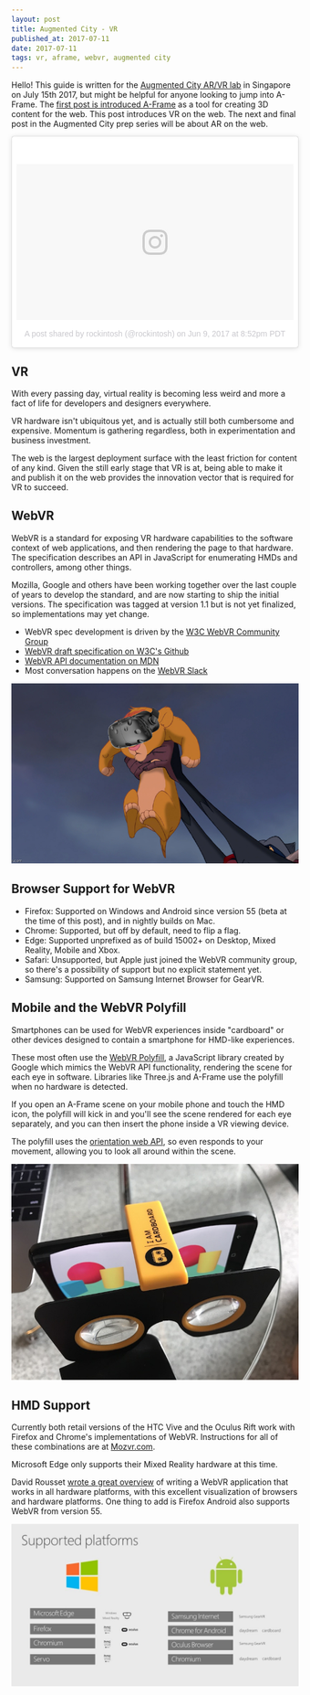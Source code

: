 ```yaml
---
layout: post
title: Augmented City - VR
published_at: 2017-07-11
date: 2017-07-11
tags: vr, aframe, webvr, augmented city
---
```


Hello! This guide is written for the [Augmented City AR/VR lab](https://www.eventbrite.com/e/vrar-lab-augmented-city-creating-vr-ar-web-content-showcasing-singapore-tickets-35297738486) in Singapore on July 15th 2017, but might be helpful for anyone looking to jump into A-Frame. The [first post is introduced A-Frame](http://metafluff.com/2017/07/06/aframe-augmented-city/) as a tool for creating 3D content for the web. This post introduces VR on the web. The next and final post in the Augmented City prep series will be about AR on the web.

<blockquote class="instagram-media" data-instgrm-version="7" style=" background:#FFF; border:0; border-radius:3px; box-shadow:0 0 1px 0 rgba(0,0,0,0.5),0 1px 10px 0 rgba(0,0,0,0.15); margin: 1px; max-width:658px; padding:0; width:99.375%; width:-webkit-calc(100% - 2px); width:calc(100% - 2px);"><div style="padding:8px;"> <div style=" background:#F8F8F8; line-height:0; margin-top:40px; padding:28.10185185185185% 0; text-align:center; width:100%;"> <div style=" background:url(data:image/png;base64,iVBORw0KGgoAAAANSUhEUgAAACwAAAAsCAMAAAApWqozAAAABGdBTUEAALGPC/xhBQAAAAFzUkdCAK7OHOkAAAAMUExURczMzPf399fX1+bm5mzY9AMAAADiSURBVDjLvZXbEsMgCES5/P8/t9FuRVCRmU73JWlzosgSIIZURCjo/ad+EQJJB4Hv8BFt+IDpQoCx1wjOSBFhh2XssxEIYn3ulI/6MNReE07UIWJEv8UEOWDS88LY97kqyTliJKKtuYBbruAyVh5wOHiXmpi5we58Ek028czwyuQdLKPG1Bkb4NnM+VeAnfHqn1k4+GPT6uGQcvu2h2OVuIf/gWUFyy8OWEpdyZSa3aVCqpVoVvzZZ2VTnn2wU8qzVjDDetO90GSy9mVLqtgYSy231MxrY6I2gGqjrTY0L8fxCxfCBbhWrsYYAAAAAElFTkSuQmCC); display:block; height:44px; margin:0 auto -44px; position:relative; top:-22px; width:44px;"></div></div><p style=" color:#c9c8cd; font-family:Arial,sans-serif; font-size:14px; line-height:17px; margin-bottom:0; margin-top:8px; overflow:hidden; padding:8px 0 7px; text-align:center; text-overflow:ellipsis; white-space:nowrap;"><a href="https://www.instagram.com/p/BVJQaVMgKpX/" style=" color:#c9c8cd; font-family:Arial,sans-serif; font-size:14px; font-style:normal; font-weight:normal; line-height:17px; text-decoration:none;" target="_blank">A post shared by rockintosh (@rockintosh)</a> on <time style=" font-family:Arial,sans-serif; font-size:14px; line-height:17px;" datetime="2017-06-10T03:52:06+00:00">Jun 9, 2017 at 8:52pm PDT</time></p></div></blockquote>
<script async defer src="//platform.instagram.com/en_US/embeds.js"></script>


## VR

With every passing day, virtual reality is becoming less weird and more a fact of life for developers and designers everywhere.

VR hardware isn't ubiquitous yet, and is actually still both cumbersome and expensive. Momentum is gathering regardless, both in experimentation and business investment.

The web is the largest deployment surface with the least friction for content of any kind. Given the still early stage that VR is at, being able to make it and publish it on the web provides the innovation vector that is required for VR to succeed.

## WebVR

WebVR is a standard for exposing VR hardware capabilities to the software context of web applications, and then rendering the page to that hardware. The specification describes an API in JavaScript for enumerating HMDs and controllers, among other things.

Mozilla, Google and others have been working together over the last couple of years to develop the standard, and are now starting to ship the initial versions. The specification was tagged at version 1.1 but is not yet finalized, so implementations may yet change.

* WebVR spec development is driven by the [W3C WebVR Community Group](https://www.w3.org/community/webvr/)
* [WebVR draft specification on W3C's Github](https://w3c.github.io/webvr/)
* [WebVR API documentation on MDN](https://developer.mozilla.org/en-US/docs/Web/API/WebVR_API)
* Most conversation happens on the [WebVR Slack](https://webvr-slack.herokuapp.com/)

<img src="simba.png">

## Browser Support for WebVR

* Firefox: Supported on Windows and Android since version 55 (beta at the time of this post), and in nightly builds on Mac.
* Chrome: Supported, but off by default, need to flip a flag.
* Edge: Supported unprefixed as of build 15002+ on Desktop, Mixed Reality, Mobile and Xbox.
* Safari: Unsupported, but Apple just joined the WebVR community group, so there's a possibility of support but no explicit statement yet.
* Samsung: Supported on Samsung Internet Browser for GearVR.

## Mobile and the WebVR Polyfill

Smartphones can be used for WebVR experiences inside "cardboard" or other devices designed to contain a smartphone for HMD-like experiences.

These most often use the [WebVR Polyfill](https://github.com/googlevr/webvr-polyfill), a JavaScript library created by Google which mimics the WebVR API functionality, rendering the scene for each eye in software. Libraries like Three.js and A-Frame use the polyfill when no hardware is detected.

If you open an A-Frame scene on your mobile phone and touch the HMD icon, the polyfill will kick in and you'll see the scene rendered for each eye separately, and you can then insert the phone inside a VR viewing device.

The polyfill uses the [orientation web API](https://developer.mozilla.org/en-US/docs/Web/API/Detecting_device_orientation), so even responds to your movement, allowing you to look all around within the scene.

<img src="cardboard.jpg">

## HMD Support

Currently both retail versions of the HTC Vive and the Oculus Rift work with Firefox and Chrome's implementations of WebVR. Instructions for all of these combinations are at [Mozvr.com](https://mozvr.com/#start).

Microsoft Edge only supports their Mixed Reality hardware at this time.

David Rousset [wrote a great overview](https://www.davrous.com/2017/07/07/from-zero-to-hero-creating-webvr-experiences-with-babylon-js-on-all-platforms/) of writing a WebVR application that works in all hardware platforms, with this excellent visualization of browsers and hardware platforms. One thing to add is Firefox Android also supports WebVR from version 55.

<img src="davidroussetmatrix.jpg">

